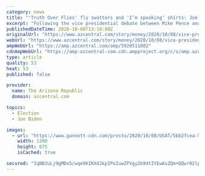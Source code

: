 ```yaml
---
category: news
title: "'Truth Over Flies' fly swatters and 'I’m speaking' shirts: Joe Biden campaign, Etsy sellers capitalize on VP debate"
excerpt: "Following the vice presidential debate between Mike Pence and Kamala Harris, \"Truth Over Flies\" fly swatters and “I’m speaking” shirts are for sale."
publishedDateTime: 2020-10-08T13:10:00Z
originalUrl: "https://www.azcentral.com/story/money/2020/10/08/vice-president-debate-2020-memorabilia-fly-swatters-shirts/5920511002/"
webUrl: "https://www.azcentral.com/story/money/2020/10/08/vice-president-debate-2020-memorabilia-fly-swatters-shirts/5920511002/"
ampWebUrl: "https://amp.azcentral.com/amp/5920511002"
cdnAmpWebUrl: "https://amp-azcentral-com.cdn.ampproject.org/c/s/amp.azcentral.com/amp/5920511002"
type: article
quality: 53
heat: 53
published: false

provider:
  name: The Arizona Republic
  domain: azcentral.com

topics:
  - Election
  - Joe Biden

images:
  - url: "https://www.gannett-cdn.com/presto/2020/10/08/USAT/5bb2fcea-566e-466f-b39e-fdb11994e396-debate2020.jpg?auto=webp&crop=931,524,x0,y45&format=pjpg&width=1200"
    width: 1200
    height: 675
    isCached: true

secured: "IqNB3uLj9gMDo5/wqe9KIKXdJkpIPoIuwZPVgy2b94tIYEwAsZQm+QQwr02lpmj/Ppj3syz7VDoSS+2IdrlMo1H0NQs/K3K8af7AWgnoZCPvay2GqNDf38gb6ENQUxPAUGBUekviu5fCM26V4VmgmQNhb9SNUDV7CcYNEoR+9AgN+PBES60QjkVAXcYGfgK11ACkSkaxW/Kcejcby/+BVG6VLtB0GUK3b+zQH/xmJYOqtNj8Z0Mx1TPWDteBpM5wr3pX6lvhfxUiZRBd748rQqi5d5pRCn84GYDgGZZ3Kj/MWPM554lbLyWEkg22yZiHrV+Y7X0PKoy405fDOReUTXEw05UFW0vGGV75CBVbzzs=;lsSzjyuDDfzS8NmdBdED/A=="
---
```


